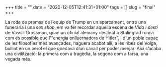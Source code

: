 +++
title = ""
date = "2020-12-05T12:41:31+01:00"
tags = []
slug = "final"
+++

La roda de premsa de l’equip de Trump en un aparcament, entre una funerària i una *sex shop*, em va fer recordar aquella escena de *Vida i destí* de Vassili Grossman, quan un oficial alemany destinat a Stalingrad rumia com és possible que l'“energia enlluernadora de Hitler”, i d’un poble capaç de les filosofies més avançades, haguera acabat allí, a les ribes del Volga, bullint en un perol el que quedava d’un cavall per poder menjar. Així s’acaba una civilització: la primera com a tragèdia, la segona com a farsa, una vegada més.